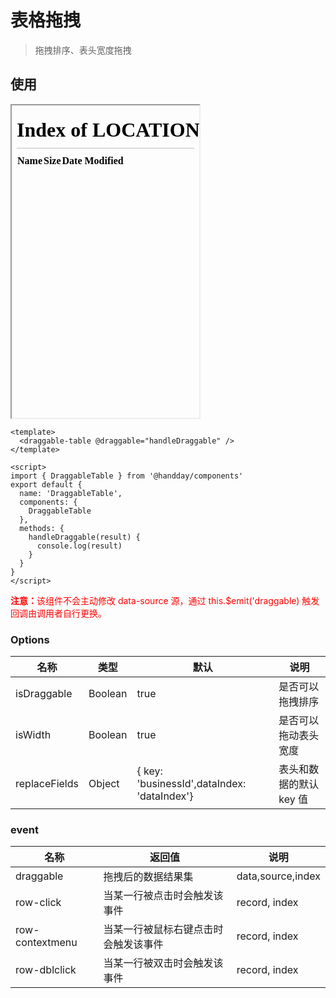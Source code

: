<!--
 * @Description: 
 * @Autor: weiwei
 * @Date: 2021-06-24 08:36:53
 * @LastEditTime: 2021-07-01 10:08:34
 * @LastEditors: weiwei
-->
# 表格拖拽
> 拖拽排序、表头宽度拖拽

## 使用
<iframe src="/#/table" height="500px">table</iframe>

```vue
<template>
  <draggable-table @draggable="handleDraggable" />
</template>

<script>
import { DraggableTable } from '@handday/components'
export default {
  name: 'DraggableTable',
  components: {
    DraggableTable
  },
  methods: {
    handleDraggable(result) {
      console.log(result)
    }
  }
}
</script>
```


<font color="red"><b>注意：</b>该组件不会主动修改 data-source 源，通过 this.$emit('draggable) 触发回调由调用者自行更换。</font>

### Options

| 名称 | 类型 | 默认 | 说明 |
| --- | --- | --- | --- |
| isDraggable | Boolean | true | 是否可以拖拽排序 |
| isWidth | Boolean | true | 是否可以拖动表头宽度 |
| replaceFields | Object | {  key: 'businessId',dataIndex: 'dataIndex'} | 表头和数据的默认 key 值 |

### event
| 名称 | 返回值 | 说明 |
| --- | --- | --- |
| draggable | 拖拽后的数据结果集  | data,source,index |
| row-click | 当某一行被点击时会触发该事件 | record, index |
| row-contextmenu | 当某一行被鼠标右键点击时会触发该事件 | record, index |
| row-dblclick | 当某一行被双击时会触发该事件 | record, index |

